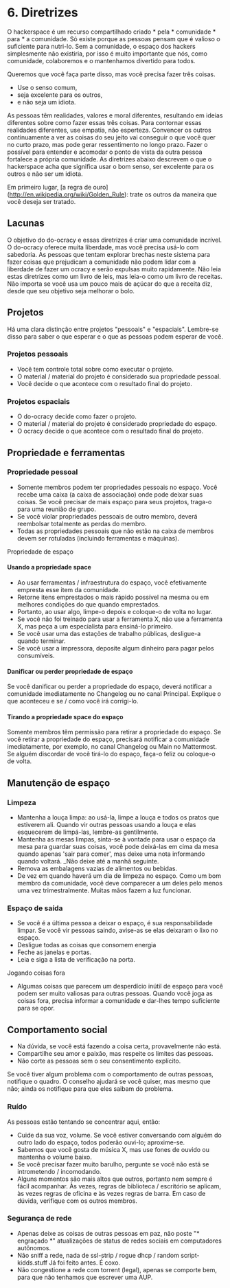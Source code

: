 # 6. Diretrizes

O hackerspace é um recurso compartilhado criado * pela * comunidade * para * a comunidade. Só existe porque as pessoas pensam que é valioso o suficiente para nutri-lo. Sem a comunidade, o espaço dos hackers simplesmente não existiria, por isso é muito importante que nós, como comunidade, colaboremos e o mantenhamos divertido para todos.

Queremos que você faça parte disso, mas você precisa fazer três coisas.

* Use o senso comum,
* seja excelente para os outros,
* e não seja um idiota.

As pessoas têm realidades, valores e moral diferentes, resultando em ideias diferentes sobre como fazer essas três coisas. Para contornar essas realidades diferentes, use empatia, não esperteza. Convencer os outros continuamente a ver as coisas do seu jeito vai conseguir o que você quer no curto prazo, mas pode gerar ressentimento no longo prazo. Fazer o possível para entender e acomodar o ponto de vista da outra pessoa fortalece a própria comunidade. As diretrizes abaixo descrevem o que o hackerspace acha que significa usar o bom senso, ser excelente para os outros e não ser um idiota.

Em primeiro lugar, [a regra de ouro] (http://en.wikipedia.org/wiki/Golden_Rule): trate os outros da maneira que você deseja ser tratado.

## Lacunas

O objetivo do do-ocracy e essas diretrizes é criar uma comunidade incrível. O do-ocracy oferece muita liberdade, mas você precisa usá-lo com sabedoria. As pessoas que tentam explorar brechas neste sistema para fazer coisas que prejudicam a comunidade não podem lidar com a liberdade de fazer um ocracy e serão expulsas muito rapidamente. Não leia estas diretrizes como um livro de leis, mas leia-o como um livro de receitas. Não importa se você usa um pouco mais de açúcar do que a receita diz, desde que seu objetivo seja melhorar o bolo.

## Projetos

Há uma clara distinção entre projetos "pessoais" e "espaciais". Lembre-se disso para saber o que esperar e o que as pessoas podem esperar de você.

### Projetos pessoais

* Você tem controle total sobre como executar o projeto.
* O material / material do projeto é considerado sua propriedade pessoal.
* Você decide o que acontece com o resultado final do projeto.

### Projetos espaciais

* O do-ocracy decide como fazer o projeto.
* O material / material do projeto é considerado propriedade do espaço.
* O ocracy decide o que acontece com o resultado final do projeto.

## Propriedade e ferramentas


### Propriedade pessoal

* Somente membros podem ter propriedades pessoais no espaço. Você recebe uma caixa (a caixa de associação) onde pode deixar suas coisas. Se você precisar de mais espaço para seus projetos, traga-o para uma reunião de grupo.
* Se você violar propriedades pessoais de outro membro, deverá reembolsar totalmente as perdas do membro.
* Todas as propriedades pessoais que não estão na caixa de membros devem ser rotuladas (incluindo ferramentas e máquinas).

Propriedade de espaço

#### Usando a propriedade space

* Ao usar ferramentas / infraestrutura do espaço, você efetivamente empresta esse item da comunidade.
* Retorne itens emprestados o mais rápido possível na mesma ou em melhores condições do que quando emprestados.
* Portanto, ao usar algo, limpe-o depois e coloque-o de volta no lugar.
* Se você não foi treinado para usar a ferramenta X, não use a ferramenta X, mas peça a um especialista para ensiná-lo primeiro.
* Se você usar uma das estações de trabalho públicas, desligue-a quando terminar.
* Se você usar a impressora, deposite algum dinheiro para pagar pelos consumíveis.

#### Danificar ou perder propriedade de espaço

Se você danificar ou perder a propriedade do espaço, deverá notificar a comunidade imediatamente no Changelog ou no canal Principal. Explique o que aconteceu e se / como você irá corrigi-lo.

#### Tirando a propriedade space do espaço

Somente membros têm permissão para retirar a propriedade do espaço. Se você retirar a propriedade do espaço, precisará notificar a comunidade imediatamente, por exemplo, no canal Changelog ou Main no Mattermost. Se alguém discordar de você tirá-lo do espaço, faça-o feliz ou coloque-o de volta.

## Manutenção de espaço

### Limpeza

* Mantenha a louça limpa: ao usá-la, limpe a louça e todos os pratos que estiverem ali. Quando vir outras pessoas usando a louça e elas esquecerem de limpá-las, lembre-as gentilmente.
* Mantenha as mesas limpas, sinta-se à vontade para usar o espaço da mesa para guardar suas coisas, você pode deixá-las em cima da mesa quando apenas 'sair para comer', mas deixe uma nota informando quando voltará. _Não deixe até a manhã seguinte.
* Remova as embalagens vazias de alimentos ou bebidas.
* De vez em quando haverá um dia de limpeza no espaço. Como um bom membro da comunidade, você deve comparecer a um deles pelo menos uma vez trimestralmente. Muitas mãos fazem a luz funcionar.


### Espaço de saída

* Se você é a última pessoa a deixar o espaço, é sua responsabilidade limpar. Se você vir pessoas saindo, avise-as se elas deixaram o lixo no espaço.
* Desligue todas as coisas que consomem energia
* Feche as janelas e portas.
* Leia e siga a lista de verificação na porta.

Jogando coisas fora

* Algumas coisas que parecem um desperdício inútil de espaço para você podem ser muito valiosas para outras pessoas. Quando você joga as coisas fora, precisa informar a comunidade e dar-lhes tempo suficiente para se opor.

## Comportamento social

* Na dúvida, se você está fazendo a coisa certa, provavelmente não está.
* Compartilhe seu amor e paixão, mas respeite os limites das pessoas.
* Não corte as pessoas sem o seu consentimento explícito.

Se você tiver algum problema com o comportamento de outras pessoas, notifique o quadro. O conselho ajudará se você quiser, mas mesmo que não; ainda os notifique para que eles saibam do problema.

### Ruído

As pessoas estão tentando se concentrar aqui, então:

* Cuide da sua voz, volume. Se você estiver conversando com alguém do outro lado do espaço, todos poderão ouvi-lo; aproxime-se.
* Sabemos que você gosta de música X, mas use fones de ouvido ou mantenha o volume baixo.
* Se você precisar fazer muito barulho, pergunte se você não está se intrometendo / incomodando.
* Alguns momentos são mais altos que outros, portanto nem sempre é fácil acompanhar. Às vezes, regras de biblioteca / escritório se aplicam, às vezes regras de oficina e às vezes regras de barra. Em caso de dúvida, verifique com os outros membros.

### Segurança de rede

* Apenas deixe as coisas de outras pessoas em paz, não poste "* engraçado *" atualizações de status de redes sociais em computadores autônomos.
* Não sniff a rede, nada de ssl-strip / rogue dhcp / random script-kidds.stuff Já foi feito antes. É coxo.
* Não congestione a rede com torrent (legal), apenas se comporte bem, para que não tenhamos que escrever uma AUP.
